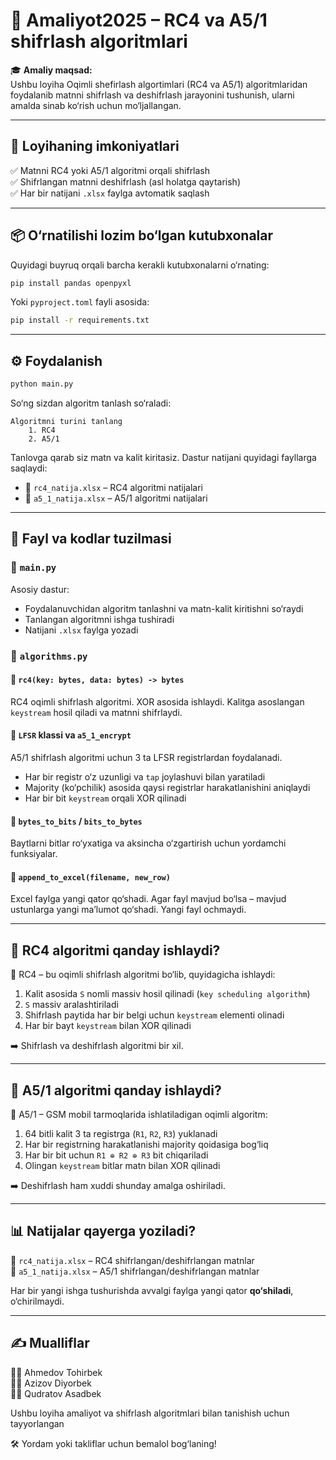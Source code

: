 
# 🔐 Amaliyot2025 – RC4 va A5/1 shifrlash algoritmlari

🎓 **Amaliy maqsad:**  
Ushbu loyiha Oqimli  shefirlash algortimlari (RC4 va A5/1) algoritmlaridan foydalanib matnni shifrlash va deshifrlash jarayonini tushunish, ularni amalda sinab ko‘rish uchun mo‘ljallangan. 

---

## 📌 Loyihaning imkoniyatlari

✅ Matnni RC4 yoki A5/1 algoritmi orqali shifrlash  
✅ Shifrlangan matnni deshifrlash (asl holatga qaytarish)  
✅ Har bir natijani `.xlsx` faylga avtomatik saqlash  

---

## 📦 O‘rnatilishi lozim bo‘lgan kutubxonalar

Quyidagi buyruq orqali barcha kerakli kutubxonalarni o‘rnating:

```bash
pip install pandas openpyxl
```

Yoki `pyproject.toml` fayli asosida:

```bash
pip install -r requirements.txt
```

---

## ⚙️ Foydalanish

```bash
python main.py
```

So‘ng sizdan algoritm tanlash so‘raladi:

```text
Algoritmni turini tanlang 
    1. RC4
    2. A5/1
```

Tanlovga qarab siz matn va kalit kiritasiz. Dastur natijani quyidagi fayllarga saqlaydi:

- 📄 `rc4_natija.xlsx` – RC4 algoritmi natijalari
- 📄 `a5_1_natija.xlsx` – A5/1 algoritmi natijalari

---

## 📁 Fayl va kodlar tuzilmasi

### 📂 `main.py`

Asosiy dastur:  
- Foydalanuvchidan algoritm tanlashni va matn-kalit kiritishni so‘raydi  
- Tanlangan algoritmni ishga tushiradi  
- Natijani `.xlsx` faylga yozadi

### 📂 `algorithms.py`

#### 📌 `rc4(key: bytes, data: bytes) -> bytes`

RC4 oqimli shifrlash algoritmi. XOR asosida ishlaydi. Kalitga asoslangan `keystream` hosil qiladi va matnni shifrlaydi.

#### 📌 `LFSR` klassi va `a5_1_encrypt`

A5/1 shifrlash algoritmi uchun 3 ta LFSR registrlardan foydalanadi.  
- Har bir registr o‘z uzunligi va `tap` joylashuvi bilan yaratiladi  
- Majority (ko‘pchilik) asosida qaysi registrlar harakatlanishini aniqlaydi  
- Har bir bit `keystream` orqali XOR qilinadi

#### 📌 `bytes_to_bits` / `bits_to_bytes`

Baytlarni bitlar ro‘yxatiga va aksincha o‘zgartirish uchun yordamchi funksiyalar.

#### 📌 `append_to_excel(filename, new_row)`

Excel faylga yangi qator qo‘shadi. Agar fayl mavjud bo‘lsa – mavjud ustunlarga yangi ma’lumot qo‘shadi. Yangi fayl ochmaydi.

---

## 🔎 RC4 algoritmi qanday ishlaydi?

📌 RC4 – bu oqimli shifrlash algoritmi bo‘lib, quyidagicha ishlaydi:
1. Kalit asosida `S` nomli massiv hosil qilinadi (`key scheduling algorithm`)
2. `S` massiv aralashtiriladi
3. Shifrlash paytida har bir belgi uchun `keystream` elementi olinadi
4. Har bir bayt `keystream` bilan XOR qilinadi

➡️ Shifrlash va deshifrlash algoritmi bir xil.

---

## 🔎 A5/1 algoritmi qanday ishlaydi?

📌 A5/1 – GSM mobil tarmoqlarida ishlatiladigan oqimli algoritm:
1. 64 bitli kalit 3 ta registrga (`R1`, `R2`, `R3`) yuklanadi
2. Har bir registrning harakatlanishi majority qoidasiga bog‘liq
3. Har bir bit uchun `R1 ⊕ R2 ⊕ R3` bit chiqariladi
4. Olingan `keystream` bitlar matn bilan XOR qilinadi

➡️ Deshifrlash ham xuddi shunday amalga oshiriladi.

---

## 📊 Natijalar qayerga yoziladi?

📁 `rc4_natija.xlsx` – RC4 shifrlangan/deshifrlangan matnlar  
📁 `a5_1_natija.xlsx` – A5/1 shifrlangan/deshifrlangan matnlar

Har bir yangi ishga tushurishda avvalgi faylga yangi qator **qo‘shiladi**, o‘chirilmaydi.

---

## ✍️ Mualliflar

👨‍💻 Ahmedov Tohirbek  
👨‍💻 Azizov Diyorbek  
👨‍💻 Qudratov Asadbek

Ushbu loyiha amaliyot va shifrlash algoritmlari bilan tanishish uchun tayyorlangan

🛠 Yordam yoki takliflar uchun bemalol bog‘laning!